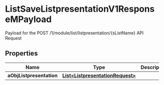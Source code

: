 

# ListSaveListpresentationV1ResponseMPayload

Payload for the POST /1/module/list/listpresentation/{sListName} API Request

## Properties

Name | Type | Description | Notes
------------ | ------------- | ------------- | -------------
**aObjListpresentation** | [**List&lt;ListpresentationRequest&gt;**](ListpresentationRequest.md) |  | 



